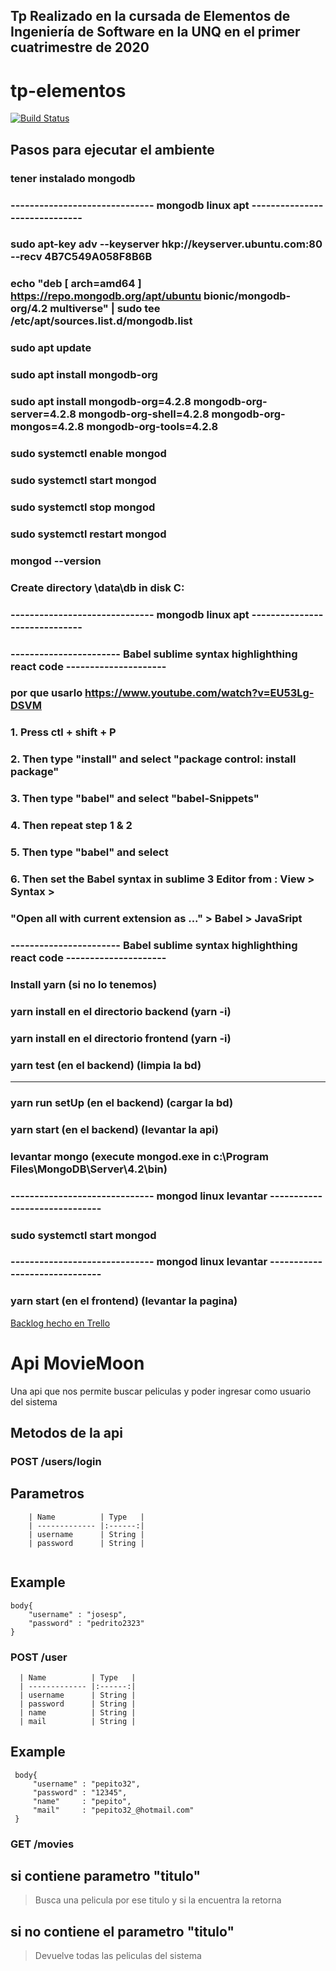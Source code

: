 ## Tp Realizado en la cursada de Elementos de Ingeniería de Software en la UNQ en el primer cuatrimestre de 2020

# tp-elementos
[![Build Status](https://travis-ci.com/miguelEq/tp-elementos.svg?branch=master)](https://travis-ci.com/miguelEq/tp-elementos)

## Pasos para ejecutar el ambiente
### tener instalado mongodb

###			------------------------------		mongodb 	linux	apt 	------------------------------

###			sudo apt-key adv --keyserver hkp://keyserver.ubuntu.com:80 --recv 4B7C549A058F8B6B
###			echo "deb [ arch=amd64 ] https://repo.mongodb.org/apt/ubuntu bionic/mongodb-org/4.2 multiverse" | sudo tee /etc/apt/sources.list.d/mongodb.list

###			sudo apt update
###			sudo apt install mongodb-org

###			sudo apt install mongodb-org=4.2.8 mongodb-org-server=4.2.8 mongodb-org-shell=4.2.8 mongodb-org-mongos=4.2.8 mongodb-org-tools=4.2.8

###			sudo systemctl enable mongod
###			sudo systemctl start mongod
###			sudo systemctl stop mongod
###			sudo systemctl restart mongod

###			mongod --version

###			Create directory \data\db in disk C:

###			------------------------------		mongodb 	linux	apt 	------------------------------

###			-----------------------		Babel 	sublime	syntax	highlighthing	react code 	---------------------

###			por que usarlo https://www.youtube.com/watch?v=EU53Lg-DSVM

###			1. Press ctl + shift + P
###			2. Then type "install" and select "package control: install package"
###			3. Then type "babel" and select "babel-Snippets"
###			4. Then repeat step 1 & 2
###			5. Then type "babel" and select
###			6. Then set the Babel syntax in sublime 3 Editor from : View > Syntax >
###				"Open all with current extension as ..." > Babel > JavaSript

###			-----------------------		Babel 	sublime	syntax	highlighthing	react code 	---------------------

### Install yarn (si no lo tenemos)

### yarn install en el directorio backend	(yarn -i)
### yarn install en el directorio frontend	(yarn -i)

### yarn test (en el backend) (limpia la bd)
--------------------------
### yarn run setUp (en el backend) (cargar la bd)

### yarn start (en el backend) (levantar la api)

### levantar mongo	(execute mongod.exe in c:\Program Files\MongoDB\Server\4.2\bin)

###			------------------------------		mongod 	linux	levantar 	------------------------------

###			sudo systemctl start mongod

###			------------------------------		mongod 	linux	levantar 	------------------------------

### yarn start (en el frontend) (levantar la pagina)
[Backlog hecho en Trello](https://trello.com/b/O7zFi1hu/backlog)
# Api MovieMoon
 Una api que nos permite buscar peliculas y poder ingresar como usuario del sistema

## Metodos de la api

### POST /users/login
   ## Parametros

```
	| Name          | Type   | 
	| ------------- |:------:| 
	| username      | String | 
	| password      | String | 
	
``` 

## Example
```
body{
	"username" : "josesp",
	"password" : "pedrito2323"
}
```

### POST /user
 
  ```
	| Name          | Type   | 
	| ------------- |:------:| 
	| username      | String | 
	| password      | String | 
	| name          | String |
	| mail          | String |

  ``` 

## Example 
   ```
    body{
    	"username" : "pepito32",
    	"password" : "12345",
    	"name"     : "pepito",
    	"mail"     : "pepito32_@hotmail.com"
    }
   ```

### GET /movies

## si contiene parametro "titulo"
   >Busca una pelicula por ese titulo y si la encuentra la retorna   
## si no contiene el parametro "titulo"
   >Devuelve todas las peliculas del sistema
